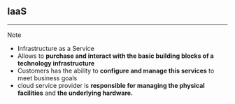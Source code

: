 ## IaaS
---
>[!note]
>- Infrastructure as a Service
>- Allows to **purchase and interact with the basic building blocks of a technology infrastructure**
>- Customers has the ability to **configure and manage this services** to meet business goals 
>- cloud service provider is **responsible for managing the physical facilities** and **the underlying hardware.**

